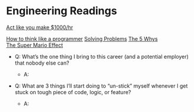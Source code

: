 # Engineering Readings

[Act like you make $1000/hr](https://anthony-moore.medium.com/pretend-your-time-is-worth-1-000-hour-and-youll-become-100x-more-productive-6ab2302b8e8c)

[How to think like a programmer](https://medium.freecodecamp.org/how-to-think-like-a-programmer-lessons-in-problem-solving-d1d8bf1de7d2)
[Solving Problems](https://simpleprogrammer.com/solving-problems-breaking-it-down/)
[The 5 Whys](https://www.mindtools.com/pages/article/newTMC_5W.htm)\
[The Super Mario Effect](https://www.youtube.com/watch?v=9vJRopau0g0)



- Q: What’s the one thing I bring to this career (and a potential employer) that nobody else can?

  - A:

- Q: What are 3 things I’ll start doing to “un-stick” myself whenever I get stuck on tough piece of code, logic, or feature?

  - A:
